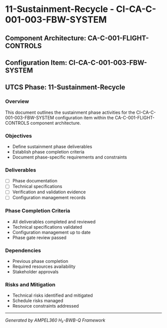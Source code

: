 # 11-Sustainment-Recycle - CI-CA-C-001-003-FBW-SYSTEM

## Component Architecture: CA-C-001-FLIGHT-CONTROLS
## Configuration Item: CI-CA-C-001-003-FBW-SYSTEM
## UTCS Phase: 11-Sustainment-Recycle

### Overview
This document outlines the sustainment phase activities for the CI-CA-C-001-003-FBW-SYSTEM configuration item within the CA-C-001-FLIGHT-CONTROLS component architecture.

### Objectives
- Define sustainment phase deliverables
- Establish phase completion criteria
- Document phase-specific requirements and constraints

### Deliverables
- [ ] Phase documentation
- [ ] Technical specifications
- [ ] Verification and validation evidence
- [ ] Configuration management records

### Phase Completion Criteria
- All deliverables completed and reviewed
- Technical specifications validated
- Configuration management up to date
- Phase gate review passed

### Dependencies
- Previous phase completion
- Required resources availability
- Stakeholder approvals

### Risks and Mitigation
- Technical risks identified and mitigated
- Schedule risks managed
- Resource constraints addressed

---
*Generated by AMPEL360 H₂-BWB-Q Framework*
